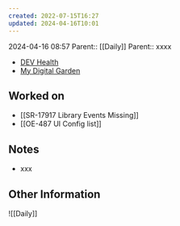 ```yaml
---
created: 2022-07-15T16:27
updated: 2024-04-16T10:01
---
```

2024-04-16 08:57
Parent:: [[Daily]] 
Parent:: xxxx

- [DEV Health](https://health-configdev.mixtelematics.com/public/mapshow.htm?id=2001&mapid=1A35514B-E08F-4B7C-90B8-CD1774AE8CA3)
- [My Digital Garden](https://my-digital-garden-ten-inky.vercel.app/)

## Worked on

- [[SR-17917 Library Events Missing]]
- [[OE-487 UI Config list]]

## Notes

- xxx

## Other Information

![[Daily]]
